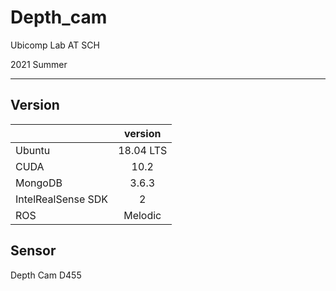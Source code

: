 # Depth_cam
Ubicomp Lab AT SCH  

2021 Summer  

---
## Version

||version|
|:---|:---:|
|Ubuntu |18.04 LTS |  
|CUDA | 10.2 |
|MongoDB | 3.6.3 |
|IntelRealSense SDK | 2 |
|ROS | Melodic |

## Sensor
Depth Cam D455
